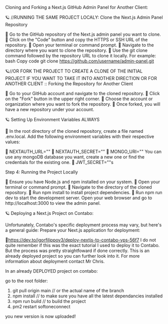 
Cloning and Forking a Next.js GitHub Admin Panel for Another Client:



🪐 //RUNNING THE SAME PROJECT LOCALY:  Clone the Next.js Admin Panel Repository

💎 Go to the GitHub repository of the Next.js admin panel you want to clone.
💎 Click on the "Code" button and copy the HTTPS or SSH URL of the repository.
💎 Open your terminal or command prompt.
💎 Navigate to the directory where you want to clone the repository.
💎 Use the git clone command followed by the repository URL to clone it locally. For example:
bash
Copy code
git clone https://github.com/username/admin-panel.git


🪐//OR FORK THE PROJECT TO CREATE A CLONE OF THE INITIAL PROJECT IF YOU WANT TO TAKE IT INTO ANOTHER DIRECTION OR FOR ANOTHER CLIENT
:: Forking the Repository for Another Client

💎 Go to your GitHub account and navigate to the cloned repository.
💎 Click on the "Fork" button in the upper right corner.
💎 Choose the account or organization where you want to fork the repository.
💎 Once forked, you will have a new repository under your account.


🪐 Setting Up Environment Variables ALWAYS

💎 In the root directory of the cloned repository, create a file named .env.local.
Add the following environment variables with their respective values:

💎 NEXTAUTH_URL=""
💎 NEXTAUTH_SECRET=""
💎 MONGO_URI=""
You can use any mongoDB database you want, create a new one or find the credentials for the existing one.
💎 JWT_SECRET=""s


Step 4: Running the Project Locally

💎 Ensure you have Node.js and npm installed on your system.
💎 Open your terminal or command prompt.
💎 Navigate to the directory of the cloned repository.
💎 Run npm install to install project dependencies.
💎 Run npm run dev to start the development server.
Open your web browser and go to http://localhost:3000 to view the admin panel.

🪐 Deploying a Next.js Project on Contabo:


Unfortunately, Contabo's specific deployment process may vary, but here's a general guide:
Prepare your Next.js application for deployment:

💎https://dev.to/igorfilippov3/deploy-nextjs-to-contabo-vps-56f7
I do not quite remember if this was the exact tutorial I used to deploy it to Contabo. But the process was pretty straightfoward if done correctly.
This is an already deployed project so you can further look into it. For more information about deployment contact Mr Chris.

In an already DEPLOYED project on contabo: 

go to the root folder: 
1) git pull origin main // or the actual name of the branch
2) npm install // to make sure you have all the latest dependancies installed
3) npm run build // to build the project
4) pm2 restart softoneconnect

you new version is now uploaded!
